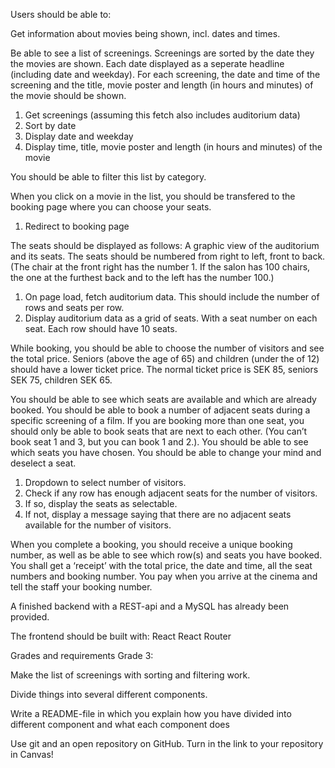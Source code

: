 Users should be able to:

Get information about movies being shown, incl. dates and times.

Be able to see a list of screenings.
Screenings are sorted by the date they the movies are shown.
Each date displayed as a seperate headline (including date and weekday).
For each screening, the date and time of the screening and the title, movie poster and length (in hours and minutes) of the movie should be shown.

1. Get screenings (assuming this fetch also includes auditorium data)
2. Sort by date
3. Display date and weekday
4. Display time, title, movie poster and length (in hours and minutes) of the movie

You should be able to filter this list by category.

When you click on a movie in the list, you should be transfered to the booking page where you can choose your seats.

1. Redirect to booking page

The seats should be displayed as follows:
A graphic view of the auditorium and its seats.
The seats should be numbered from right to left, front to back. (The chair at the front right has the number 1. If the salon has 100 chairs, the one at the furthest back and to the left has the number 100.)

1. On page load, fetch auditorium data. This should include the number of rows and seats per row.
2. Display auditorium data as a grid of seats. With a seat number on each seat. Each row should have 10 seats.

While booking, you should be able to choose the number of visitors and see the total price.
Seniors (above the age of 65) and children (under the of 12) should have a lower ticket price.
The normal ticket price is SEK 85, seniors SEK 75, children SEK 65.

You should be able to see which seats are available and which are already booked.
You should be able to book a number of adjacent seats during a specific screening of a film.
If you are booking more than one seat, you should only be able to book seats that are next to each other. (You can’t book seat 1 and 3, but you can book 1 and 2.).
You should be able to see which seats you have chosen.
You should be able to change your mind and deselect a seat.

1. Dropdown to select number of visitors.
2. Check if any row has enough adjacent seats for the number of visitors.
3. If so, display the seats as selectable.
4. If not, display a message saying that there are no adjacent seats available for the number of visitors.

When you complete a booking, you should receive a unique booking number, as well as be able to see which row(s) and seats you have booked.
You shall get a ‘receipt’ with the total price, the date and time, all the seat numbers and booking number.
You pay when you arrive at the cinema and tell the staff your booking number.

A finished backend with a REST-api and a MySQL has already been provided.

The frontend should be built with:
React
React Router

Grades and requirements
Grade 3:

Make the list of screenings with sorting and filtering work.

Divide things into several different components.

Write a README-file in which you explain how you have divided into different component and what each component does

Use git and an open repository on GitHub. Turn in the link to your repository in Canvas!
